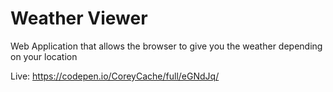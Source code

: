 # Weather Viewer

Web Application that allows the browser to give you the weather depending on your location

Live: https://codepen.io/CoreyCache/full/eGNdJq/
